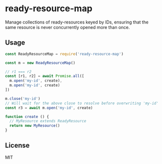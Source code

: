 # ready-resource-map

Manage collections of ready-resources keyed by IDs, ensuring that the same resource is never concurrently opened more than once.

## Usage
```js
const ReadyResourceMap = require('ready-resource-map')

const m = new ReadyResourceMap()

// r1 === r2
const [r1, r2] = await Promise.all([
  m.open('my-id', create),
  m.open('my-id', create)
])

m.close('my-id')
// Will wait for the above close to resolve before overwriting 'my-id'
const r3 = await m.open('my-id', create)

function create () {
  // MyResource extends ReadyResource
  return new MyResource()
}
```

## License
MIT
